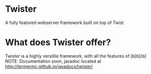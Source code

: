 # Twister
A fully featured webserver framework built on top of Twist

# What does Twister offer?
Twister is a highly versitile framework, with all the features of [b]b[/b]
NOTE: Documentation soon, javadoc located at http://termermc.github.io/javadocs/twister/
